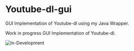 # Youtube-dl-gui
GUI Implementation of Youtube-dl using my Java Wrapper.

Work in progress GUI Implementation of Youtube-dl.

![In-Development](https://i.ibb.co/vXKFj0d/preview.png)
